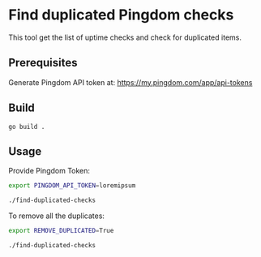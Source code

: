 # Find duplicated Pingdom checks

This tool get the list of uptime checks and check for duplicated items.

## Prerequisites

Generate Pingdom API token at: https://my.pingdom.com/app/api-tokens

## Build

```
go build .
```

## Usage

Provide Pingdom Token:
```bash
export PINGDOM_API_TOKEN=loremipsum

./find-duplicated-checks
```

To remove all the duplicates:

```bash
export REMOVE_DUPLICATED=True

./find-duplicated-checks
```
